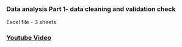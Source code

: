 ### Data analysis Part 1- data cleaning and validation check

Excel file - 3 sheets

### [Youtube Video](https://youtu.be/kylGdOTRQwE)
